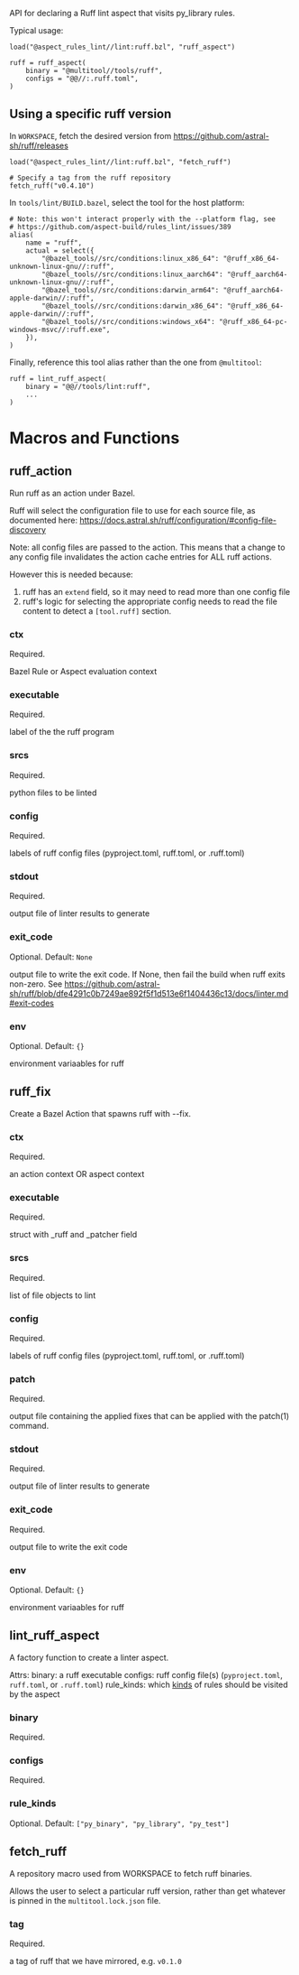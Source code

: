 <!-- Generated with rules_docgen: http://github.com/aspect-build/rules_docgen -->

API for declaring a Ruff lint aspect that visits py_library rules.

Typical usage:

```
load("@aspect_rules_lint//lint:ruff.bzl", "ruff_aspect")

ruff = ruff_aspect(
    binary = "@multitool//tools/ruff",
    configs = "@@//:.ruff.toml",
)
```

## Using a specific ruff version

In `WORKSPACE`, fetch the desired version from https://github.com/astral-sh/ruff/releases

```starlark
load("@aspect_rules_lint//lint:ruff.bzl", "fetch_ruff")

# Specify a tag from the ruff repository
fetch_ruff("v0.4.10")
```

In `tools/lint/BUILD.bazel`, select the tool for the host platform:

```starlark
# Note: this won't interact properly with the --platform flag, see
# https://github.com/aspect-build/rules_lint/issues/389
alias(
    name = "ruff",
    actual = select({
        "@bazel_tools//src/conditions:linux_x86_64": "@ruff_x86_64-unknown-linux-gnu//:ruff",
        "@bazel_tools//src/conditions:linux_aarch64": "@ruff_aarch64-unknown-linux-gnu//:ruff",
        "@bazel_tools//src/conditions:darwin_arm64": "@ruff_aarch64-apple-darwin//:ruff",
        "@bazel_tools//src/conditions:darwin_x86_64": "@ruff_x86_64-apple-darwin//:ruff",
        "@bazel_tools//src/conditions:windows_x64": "@ruff_x86_64-pc-windows-msvc//:ruff.exe",
    }),
)
```

Finally, reference this tool alias rather than the one from `@multitool`:

```starlark
ruff = lint_ruff_aspect(
    binary = "@@//tools/lint:ruff",
    ...
)
```



# Macros and Functions


## ruff_action

Run ruff as an action under Bazel.

Ruff will select the configuration file to use for each source file, as documented here:
https://docs.astral.sh/ruff/configuration/#config-file-discovery

Note: all config files are passed to the action.
This means that a change to any config file invalidates the action cache entries for ALL
ruff actions.

However this is needed because:

1. ruff has an `extend` field, so it may need to read more than one config file
2. ruff's logic for selecting the appropriate config needs to read the file content to detect
  a `[tool.ruff]` section.


 

### ctx

Required. 

Bazel Rule or Aspect evaluation context





### executable

Required. 

label of the the ruff program





### srcs

Required. 

python files to be linted





### config

Required. 

labels of ruff config files (pyproject.toml, ruff.toml, or .ruff.toml)





### stdout

Required. 

output file of linter results to generate





### exit_code

Optional. Default: `None`

output file to write the exit code.
If None, then fail the build when ruff exits non-zero.
See https://github.com/astral-sh/ruff/blob/dfe4291c0b7249ae892f5f1d513e6f1404436c13/docs/linter.md#exit-codes





### env

Optional. Default: `{}`

environment variaables for ruff





## ruff_fix

Create a Bazel Action that spawns ruff with --fix.

 

### ctx

Required. 

an action context OR aspect context





### executable

Required. 

struct with _ruff and _patcher field





### srcs

Required. 

list of file objects to lint





### config

Required. 

labels of ruff config files (pyproject.toml, ruff.toml, or .ruff.toml)





### patch

Required. 

output file containing the applied fixes that can be applied with the patch(1) command.





### stdout

Required. 

output file of linter results to generate





### exit_code

Required. 

output file to write the exit code





### env

Optional. Default: `{}`

environment variaables for ruff





## lint_ruff_aspect

A factory function to create a linter aspect.

Attrs:
    binary: a ruff executable
    configs: ruff config file(s) (`pyproject.toml`, `ruff.toml`, or `.ruff.toml`)
    rule_kinds: which [kinds](https://bazel.build/query/language#kind) of rules should be visited by the aspect

 

### binary

Required. 







### configs

Required. 







### rule_kinds

Optional. Default: `["py_binary", "py_library", "py_test"]`







## fetch_ruff

A repository macro used from WORKSPACE to fetch ruff binaries.

Allows the user to select a particular ruff version, rather than get whatever is pinned in the `multitool.lock.json` file.


 

### tag

Required. 

a tag of ruff that we have mirrored, e.g. `v0.1.0`







